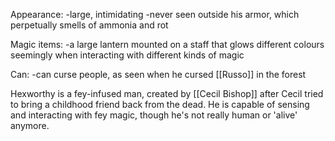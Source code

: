Appearance:
-large, intimidating 
-never seen outside his armor, which perpetually smells of ammonia and rot

Magic items:
-a large lantern mounted on a staff that glows different colours seemingly when interacting with different kinds of magic

Can:
-can curse people, as seen when he cursed [[Russo]] in the forest

Hexworthy is a fey-infused man, created by [[Cecil Bishop]] after Cecil tried to bring a childhood friend back from the dead. He is capable of sensing and interacting with fey magic, though he's not really human or 'alive' anymore.